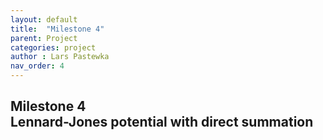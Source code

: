 ```yaml
---
layout: default
title:  "Milestone 4"
parent: Project
categories: project
author : Lars Pastewka
nav_order: 4
---
```


## Milestone 4 <br/> Lennard-Jones potential with direct summation


